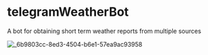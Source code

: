 # telegramWeatherBot
A bot for obtaining short term weather reports from multiple sources

![_6b9803cc-8ed3-4504-b6e1-57ea9ac93958](https://github.com/rua-iri/telegramWeatherBot/assets/117874491/9d9a8b56-6c05-4215-a8fc-5f5f403f020e)

